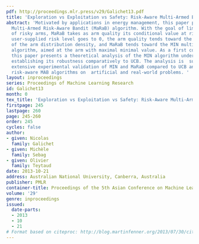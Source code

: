 ```yaml
---
pdf: http://proceedings.mlr.press/v29/Galichet13.pdf
title: 'Exploration vs Exploitation vs Safety: Risk-Aware Multi-Armed Bandits'
abstract: 'Motivated by applications in energy management, this paper presents the
  Multi-Armed Risk-Aware Bandit (MaRaB) algorithm. With the goal of limiting the exploration
  of risky arms, MaRaB takes as arm quality its conditional value at risk. When the
  user-supplied risk level goes to 0, the arm quality tends toward the essential infimum
  of the arm distribution density, and MaRaB tends toward the MIN multi-armed bandit
  algorithm, aimed at the arm with maximal minimal value. As a first contribution,
  this paper presents a theoretical analysis of the MIN algorithm under mild assumptions,
  establishing its robustness comparatively to UCB. The analysis is  supported by
  extensive experimental validation of MIN and MaRaB compared to UCB and  state-of-art
  risk-aware MAB algorithms on  artificial and real-world problems. '
layout: inproceedings
series: Proceedings of Machine Learning Research
id: Galichet13
month: 0
tex_title: 'Exploration vs Exploitation vs Safety: Risk-Aware Multi-Armed Bandits'
firstpage: 245
lastpage: 260
page: 245-260
order: 245
cycles: false
author:
- given: Nicolas
  family: Galichet
- given: Michèle
  family: Sebag
- given: Olivier
  family: Teytaud
date: 2013-10-21
address: Australian National University, Canberra, Australia
publisher: PMLR
container-title: Proceedings of the 5th Asian Conference on Machine Learning
volume: '29'
genre: inproceedings
issued:
  date-parts:
  - 2013
  - 10
  - 21
# Format based on citeproc: http://blog.martinfenner.org/2013/07/30/citeproc-yaml-for-bibliographies/
---
```

